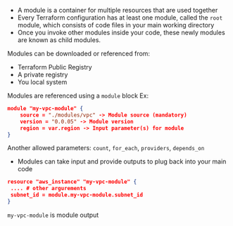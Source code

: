 - A module is a container for multiple resources that are used together
- Every Terraform configuration has at least one module, called the `root` module, which consists of code files in your main working directory
- Once you invoke other modules inside your code, these newly modules are known as child modules.

Modules can be downloaded or referenced from:
- Terraform Public Registry
- A private registry
- You local system

Modules are referenced using a `module` block
Ex:

```json
module "my-vpc-module" {
	source = "./modules/vpc" -> Module source (mandatory)
	version = "0.0.05" -> Module version
	region = var.region -> Input parameter(s) for module
}
```

Another allowed parameters: `count`, `for_each`, `providers`, `depends_on`

- Modules can take input and provide outputs to plug back into your main code
```json
resource "aws_instance" "my-vpc-module" {
 .... # other argurements
 subnet_id = module.my-vpc-module.subnet_id
}
```

`my-vpc-module` is module output